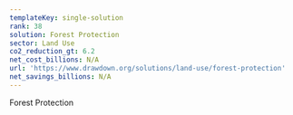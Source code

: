 ```yaml
---
templateKey: single-solution
rank: 38
solution: Forest Protection
sector: Land Use
co2_reduction_gt: 6.2
net_cost_billions: N/A
url: 'https://www.drawdown.org/solutions/land-use/forest-protection'
net_savings_billions: N/A
---
```


Forest Protection
